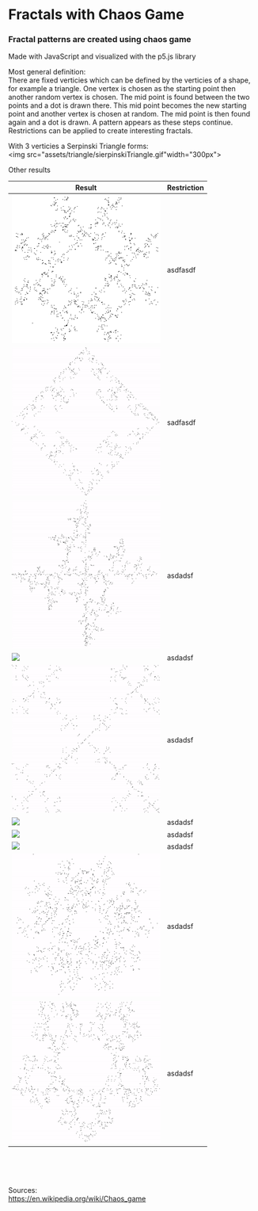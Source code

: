# Fractals with Chaos Game

### Fractal patterns are created using chaos game

Made with JavaScript and visualized with the p5.js library

Most general definition: <br>
There are fixed verticies which can be defined by the verticies of a shape, for example a triangle. One vertex is chosen as the starting point then another random vertex is chosen. The mid point is found between the two points and a dot is drawn there. This mid point becomes the new starting point and another vertex is chosen at random. The mid point is then found again and a dot is drawn. A pattern appears as these steps continue. Restrictions can be applied to create interesting fractals.

With 3 verticies a Serpinski Triangle forms: <br>
<img src="assets/triangle/sierpinskiTriangle.gif"width="300px">

Other results

| Result                                                               | Restriction |
| -------------------------------------------------------------------- | ----------- |
| <img src="assets/square/consecutiveRepitition.gif" width="300px">    | asdfasdf    |
| <img src="assets/square/diagonal.gif" width="300px">                 | sadfasdf    |
| <img src="assets/square/onePositionAntiClockwise.gif" width="300px"> | asdadsf     |
| <img src="assets/square/sierpinskiCarpet.gif" width="300px">         | asdadsf     |
| <img src="assets/square/vicsekFractal.gif" width="300px">            | asdadsf     |
| <img src="assets/region/nike.gif" width="300px">                     | asdadsf     |
| <img src="assets/region/pi.gif" width="300px">                       | asdadsf     |
| <img src="assets/region/treble-clef.gif" width="300px">              | asdadsf     |
| <img src="assets/pentagon/consecutiveRepitition.gif" width="300px">  | asdadsf     |
| <img src="assets/pentagon/inversePhi.gif" width="300px">             | asdadsf     |

<br>
<br>
<br>

Sources: <br>
https://en.wikipedia.org/wiki/Chaos_game
